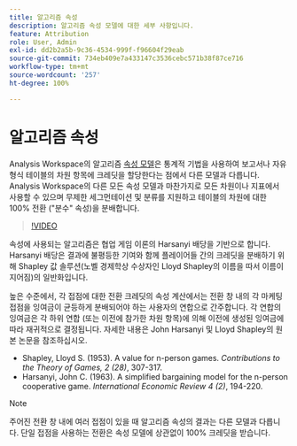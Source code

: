 ```yaml
---
title: 알고리즘 속성
description: 알고리즘 속성 모델에 대한 세부 사항입니다.
feature: Attribution
role: User, Admin
exl-id: dd2b2a5b-9c36-4534-999f-f96604f29eab
source-git-commit: 734eb409e7a433147c3536cebc571b38f87ce716
workflow-type: tm+mt
source-wordcount: '257'
ht-degree: 100%

---
```


# 알고리즘 속성

Analysis Workspace의 알고리즘 [속성 모델](models.md)은 통계적 기법을 사용하여 보고서나 자유 형식 테이블의 차원 항목에 크레딧을 할당한다는 점에서 다른 모델과 다릅니다. Analysis Workspace의 다른 모든 속성 모델과 마찬가지로 모든 차원이나 지표에서 사용할 수 있으며 무제한 세그먼테이션 및 분류를 지원하고 테이블의 차원에 대한 100% 전환 (&quot;분수&quot; 속성)을 분배합니다.

>[!VIDEO](https://video.tv.adobe.com/v/36205/?quality=12)

속성에 사용되는 알고리즘은 협업 게임 이론의 Harsanyi 배당을 기반으로 합니다. Harsanyi 배당은 결과에 불평등한 기여와 함께 플레이어들 간의 크레딧을 분배하기 위해 Shapley 값 솔루션(노벨 경제학상 수상자인 Lloyd Shapley의 이름을 따서 이름이 지어짐)의 일반화입니다.

높은 수준에서, 각 접점에 대한 전환 크레딧의 속성 계산에서는 전환 창 내의 각 마케팅 접점을 잉여금이 균등하게 분배되어야 하는 사용자의 연합으로 간주합니다. 각 연합의 잉여금은 각 하위 연합 (또는 이전에 참가한 차원 항목)에 의해 이전에 생성된 잉여금에 따라 재귀적으로 결정됩니다. 자세한 내용은 John Harsanyi 및 Lloyd Shapley의 원본 논문을 참조하십시오.

* Shapley, Lloyd S. (1953). A value for n-person games. *Contributions to the Theory of Games, 2 (28)*, 307-317.
* Harsanyi, John C. (1963). A simplified bargaining model for the n-person cooperative game. *International Economic Review 4 (2)*, 194-220.

>[!NOTE]
>
>주어진 전환 창 내에 여러 접점이 있을 때 알고리즘 속성의 결과는 다른 모델과 다릅니다. 단일 접점을 사용하는 전환은 속성 모델에 상관없이 100% 크레딧을 받습니다.

